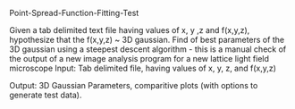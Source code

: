 Point-Spread-Function-Fitting-Test

Given a tab delimited text file having values of x, y ,z and f(x,y,z), 
hypothesize that the f(x,y,z) ~ 3D gaussian. Find of best parameters of the 3D 
gaussian using a steepest descent algorithm - this is a manual check of the 
output of a new image analysis program for a new lattice light field microscope
Input: 
    Tab delimited file, having values of x, y, z, and f(x,y,z)
    
Output: 
    3D Gaussian Parameters, comparitive plots (with options to generate test data). 
